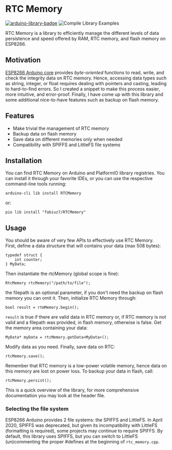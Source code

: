 # RTC Memory

[![arduino-library-badge](https://www.ardu-badge.com/badge/RTCMemory.svg)](https://www.ardu-badge.com/badge/RTCMemory.svg) ![Compile Library Examples](https://github.com/fabiuz7/rtc-memory-esp8266/actions/workflows/CompileLibraryExamples.yml/badge.svg)

RTC Memory is a library to efficiently manage the different levels of data persistence and speed offered by RAM, RTC memory, and flash memory on ESP8266.

## Motivation

[ESP8266 Arduino core](https://github.com/esp8266/Arduino) provides *byte-oriented* functions to read, write, and check the integrity data on RTC memory. Hence, accessing data types such as string, integer, or float requires dealing with pointers and casting, leading to hard-to-find errors. So I created a snippet to make this process easier, more intuitive, and error-proof. Finally, I have come up with this library and some additional nice-to-have features such as backup on flash memory.

## Features

- Make trivial the management of RTC memory
- Backup data on flash memory
- Save data on different memories only when needed
- Compatibility with SPIFFS and LittleFS file systems

## Installation

You can find RTC Memory on Arduino and PlatformIO library registries. You can install it through your favorite IDEs, or you can use the respective command-line tools running:

    arduino-cli lib install RTCMemory

or:

    pio lib install "fabiuz7/RTCMemory"

## Usage

You should be aware of very few APIs to effectively use RTC Memory.  
First, define a data structure that will contains your data (max 508 bytes):

    typedef struct {
        int counter;
    } MyData;

Then instantiate the rtcMemory (global scope is fine):

    RtcMemory rtcMemory("/path/to/file");

the filepath is an optional parameter, if you don't need the backup on flash memory you can omit it. Then, initialize RTC Memory through:

    bool result = rtmMemory.begin();

`result` is true if there are valid data in RTC memory or, if RTC memory is not valid and a filepath was provided, in flash memory, otherwise is false.
Get the memory area containing your data:

    MyData* myData = rtcMemory.getData<MyData>();

Modify data as you need. Finally, save data on RTC:

    rtcMemory.save();

Remember that RTC memory is a low-power volatile memory, hence data on this memory are lost on power loss. To backup your data in flash, call:

    rtcMemory.persist();

This is a quick overview of the library, for more comprehensive documentation you may look at the header file.

### Selecting the file system

ESP8266 Arduino provides 2 file systems: the SPIFFS and LittleFS. In April 2020, SPIFFS was deprecated, but given its incompatibility with LittleFS (formatting is required), some projects may continue to require SPIFFS. By default, this library uses SPIFFS, but you can switch to LittleFS (un)commenting the proper #defines at the beginning of `rtc_memory.cpp`.
